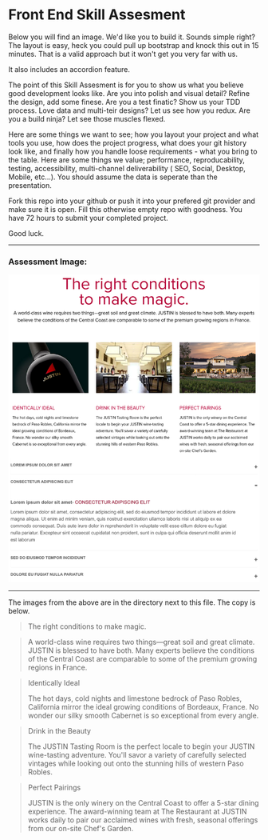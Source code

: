 # Front End Skill Assesment

Below you will find an image. We'd like you to build it. Sounds simple right? The layout is easy, heck you could pull up bootstrap and knock this out in 15 minutes. That is a valid approach but it won't get you very far with us.

It also includes an accordion feature.

The point of this Skill Assesment is for you to show us what you believe good development looks like. Are you into polish and visual detail? Refine the design, add some finese. Are you a test finatic? Show us your TDD process. Love data and multi-teir designs? Let us see how you redux. Are you a build ninja? Let see those muscles flexed.

Here are some things we want to see; how you layout your project and what tools you use, how does the project progress, what does your git history look like, and finally how you handle loose requirements - what you bring to the table. Here are some things we value; performance, reproducability, testing, accessibility, multi-channel deliverability ( SEO, Social, Desktop, Mobile, etc...). You should assume the data is seperate than the presentation.

Fork this repo into your github or push it into your prefered git provider and make sure it is open. Fill this otherwise empty repo with goodness. You have 72 hours to submit your completed project.

Good luck.

---

### Assessment Image:

![Assessment Image](./assessment.png)

---

The images from the above are in the directory next to this file. The copy is below.

> The right conditions to make magic.

> A world-class wine requires two things—great soil and great climate. JUSTIN is blessed to have both. Many experts believe the conditions of the Central Coast are comparable to some of the premium growing regions in France.

> Identically Ideal
>
> The hot days, cold nights and limestone bedrock of Paso Robles, California mirror the ideal growing conditions of Bordeaux, France. No wonder our silky smooth Cabernet is so exceptional from every angle.

> Drink in the Beauty
>
> The JUSTIN Tasting Room is the perfect locale to begin your JUSTIN wine-tasting adventure. You'll savor a variety of carefully selected vintages while looking out onto the stunning hills of western Paso Robles.

> Perfect Pairings
>
> JUSTIN is the only winery on the Central Coast to offer a 5-star dining experience. The award-winning team at The Restaurant at JUSTIN works daily to pair our acclaimed wines with fresh, seasonal offerings from our on-site Chef's Garden.

